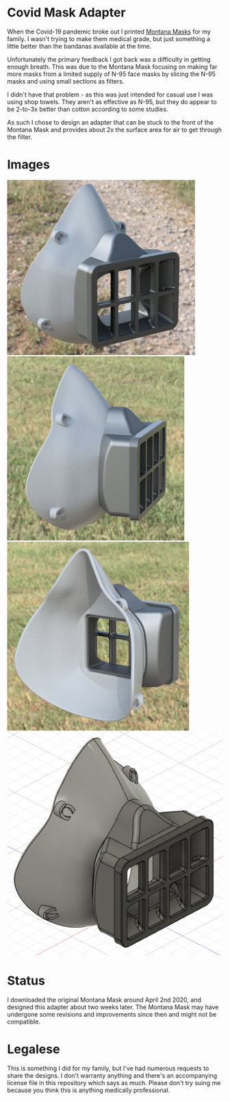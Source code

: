 # Covid Mask Adapter
When the Covid-19 pandemic broke out I printed [Montana Masks](https://www.makethemasks.com/) for my family. I wasn't trying to make them
medical grade, but just something a little better than the bandanas available at the time.

Unfortunately the primary feedback I got back was a difficulty in getting enough breath. This was due to the Montana Mask focusing on
making far more masks from a limited supply of N-95 face masks by slicing the N-95 masks and using small sections as filters.

I didn't have that problem - as this was just intended for casual use I was using shop towels. They aren't as effective as N-95, but they
do appear to be 2-to-3x better than cotton according to some studies.

As such I chose to design an adapter that can be stuck to the front of the Montana Mask and provides about 2x the surface area for air to
get through the filter.

# Images
![Render1](/images/Render1.png) ![Render2](/images/Render2.png) ![Render3](/images/Render3.png)
![Cad1](/images/Cad1.png)

# Status
I downloaded the original Montana Mask around April 2nd 2020, and designed this adapter about two weeks later. The Montana Mask may have
undergone some revisions and improvements since then and might not be compatible.

# Legalese
This is something I did for my family, but I've had numerous requests to share the designs. I don't warranty anything and there's an
accompanying license file in this repository which says as much. Please don't try suing me because you think this is anything medically 
professional.
